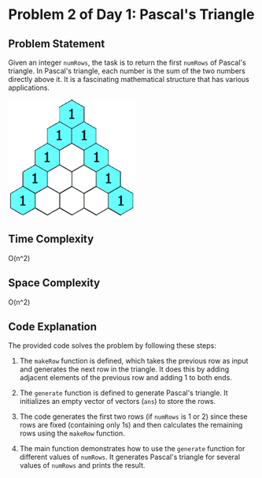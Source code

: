 # Problem 2 of Day 1: Pascal's Triangle

## Problem Statement

Given an integer `numRows`, the task is to return the first `numRows` of Pascal's triangle. In Pascal's triangle, each number is the sum of the two numbers directly above it. It is a fascinating mathematical structure that has various applications.

![Pascal's Triangle](pascals_triangle.gif)

## Time Complexity

O(n^2)

## Space Complexity

O(n^2)

## Code Explanation

The provided code solves the problem by following these steps:

1. The `makeRow` function is defined, which takes the previous row as input and generates the next row in the triangle. It does this by adding adjacent elements of the previous row and adding 1 to both ends.

2. The `generate` function is defined to generate Pascal's triangle. It initializes an empty vector of vectors (`ans`) to store the rows.

3. The code generates the first two rows (if `numRows` is 1 or 2) since these rows are fixed (containing only 1s) and then calculates the remaining rows using the `makeRow` function.

4. The main function demonstrates how to use the `generate` function for different values of `numRows`. It generates Pascal's triangle for several values of `numRows` and prints the result.
